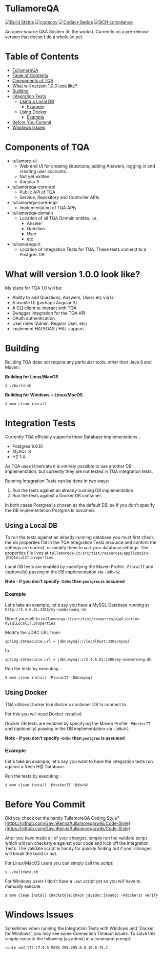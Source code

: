 # TullamoreQA

[![Build Status](https://travis-ci.org/GavinKenna/tullamoreqa.svg?branch=master)](https://travis-ci.org/GavinKenna/tullamoreqa)
[![codecov](https://codecov.io/gh/GavinKenna/tullamoreqa/branch/master/graph/badge.svg)](https://codecov.io/gh/GavinKenna/tullamoreqa)
[![Codacy Badge](https://api.codacy.com/project/badge/Grade/0baecd4b142b4fe4980bf422520ee918)](https://www.codacy.com/project/gavin.kenna/tullamoreqa/dashboard?utm_source=github.com&amp;utm_medium=referral&amp;utm_content=GavinKenna/tullamoreqa&amp;utm_campaign=Badge_Grade_Dashboard)
[![BCH compliance](https://bettercodehub.com/edge/badge/GavinKenna/tullamoreqa?branch=master)](https://bettercodehub.com/)

An open-source Q&A System (In the works). Currently on a pre-release version that doesn't do a whole lot yet.

Table of Contents
=================

   * [TullamoreQA](#tullamoreqa)
   * [Table of Contents](#table-of-contents)
   * [Components of TQA](#components-of-tqa)
   * [What will version 1.0.0 look like?](#what-will-version-100-look-like)
   * [Building](#building)
   * [Integration Tests](#integration-tests)
      * [Using a Local DB](#using-a-local-db)
         * [Example](#example)
      * [Using Docker](#using-docker)
         * [Example](#example-1)
   * [Before You Commit](#before-you-commit)
   * [Windows Issues](#windows-issues)

# Components of TQA

* tullamore-ui
    * Web end UI for creating Questions, adding Answers, logging in and creating user accounts.
    * Not yet written
    * Angular 3
* tullamoreqa-core-api
    * Public API of TQA
    * Service, Repository and Controller APIs
* tullamoreqa-core-impl
    * Implementation of TQA APIs
* tullamoreqa-domain
    * Location of all TQA Domain entites, i.e.
        * Answer
        * Question
        * User
        * etc
* tullamoreqa-it
    * Location of Integration Tests for TQA. These tests connect to a Postgres DB 


# What will version 1.0.0 look like?

  My plans for TQA 1.0 will be:
 
 * Ability to add Questions, Answers, Users etc via UI
 * A usable UI (perhaps Angular 3)
 * A CLI client to interact with TQA
 * Swagger integration for the TQA API
 * OAuth authentication
 * User roles (Admin, Regular User, etc)
 * Implement HATEOAS / HAL support

# Building

  Building TQA does not require any particular tools, other than Java 8 and Maven.
  
  **Building for Linux/MacOS**

  `$ ./build.sh`
  
  **Building for Windows + Linux/MacOS**

  `$ mvn clean install`

# Integration Tests

Currently TQA officially supports three Database implementations :
* Postgres 9.6.10
* MySQL 8
* H2 1.4

As TQA uses Hibernate it is entirely possible to use another DB implementation, but currently they are not tested in TQA integration tests.

Running Integration Tests can be done in two ways:
1. Run the tests against an already-running DB implementation. 
2. Run the tests against a Docker DB container.

In both cases Postgres is chosen as the default DB, so if you don't specify the DB implementation Postgres is assumed.

## Using a Local DB
To run the tests against an already-running database you must first check the db properties file in the TQA Integration Tests resource and confirm the settings are correct, or modify them to suit your database settings.
The properties file lives at `tullamoreqa-it/src/test/resources/application-{DB}LocalIT.properties`

Local DB tests are enabled by specifying the Maven Profile `-PlocalIT` and (optionally) passing in the DB implementation via `-Ddb=h2`

**Note - if you don't specify `-Ddb=` then `postgres` is assumed**

### Example
Let's take an example, let's say you have a MySQL Database running at `http://2.4.6.01:3306/my-numberwang-db`

Direct yourself to `tullamoreqa-it/src/test/resources/application-mysqlLocalIT.properties`

Modify the JDBC URL from:

`spring.datasource.url = jdbc:mysql://localhost:3306/mysql`

to

`spring.datasource.url = jdbc:mysql://2.4.6.01:3306/my-numberwang-db`

Run the tests by executing :

`$ mvn clean install -PlocalIT -Ddb=mysql`

## Using Docker
TQA utilizes Docker to initialize a container DB to connect to. 

For this you will need Docker installed.

Docker DB tests are enabled by specifying the Maven Profile `-PdockerIT` and (optionally) passing in the DB implementation via `-Ddb=h2`

**Note - if you don't specify `-Ddb=` then `postgres` is assumed**

### Example
Let's take an example, let's say you want to have the integration tests run against a fresh H@ Database.

Run the tests by executing :

`$ mvn clean install -PdockerIT -Ddb=h2`

# Before You Commit

Did you check out the handy  TullamoreQA Coding Style? [https://github.com/GavinKenna/tullamoreqa/wiki/Code-Style](https://github.com/GavinKenna/tullamoreqa/wiki/Code-Style)

After you have made all of your changes, simply run the validate script which will run checkstyle against your code and kick off the Integration Tests. The validate script is handy for quickly finding out if your changes will break the build or not.

For Linux/MacOS users you can simply call the script:

`$ ./validate.sh`

For Windows users I don't have a `.bat` script yet so you will have to manually execute :

`$ mvn clean install checkstyle:check javadoc:javadoc -PdockerIT verify`
  
# Windows Issues
  
  Sometimes when running the Integration Tests with Windows and 'Docker for Windows', you may see some Connection Timeout issues. To solve this simply execute the following (as admin) in a command prompt:
  
  ``route add 172.17.0.0 MASK 255.255.0.0 10.0.75.2``
